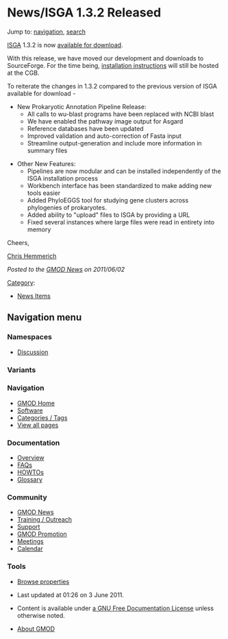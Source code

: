 



<span id="top"></span>




# <span dir="auto">News/ISGA 1.3.2 Released</span>






Jump to: [navigation](#mw-navigation), [search](#p-search)


[ISGA](../ISGA "ISGA") 1.3.2 is now
<a href="https://sourceforge.net/projects/isga/" class="external text"
rel="nofollow">available for download</a>.

With this release, we have moved our development and downloads to
SourceForge. For the time being,
<a href="https://wiki.cgb.indiana.edu/display/brp/isga-install-1.3"
class="external text" rel="nofollow">installation instructions</a> will
still be hosted at the CGB.

To reiterate the changes in 1.3.2 compared to the previous version of
ISGA available for download -

- New Prokaryotic Annotation Pipeline Release:
  - All calls to wu-blast programs have been replaced with NCBI blast
  - We have enabled the pathway image output for Asgard
  - Reference databases have been updated
  - Improved validation and auto-correction of Fasta input
  - Streamline output-generation and include more information in summary
    files

<!-- -->

- Other New Features:
  - Pipelines are now modular and can be installed independently of the
    ISGA installation process
  - Workbench interface has been standardized to make adding new tools
    easier
  - Added PhyloEGGS tool for studying gene clusters across phylogenies
    of prokaryotes.
  - Added ability to "upload" files to ISGA by providing a URL
  - Fixed several instances where large files were read in entirety into
    memory

Cheers,

[Chris Hemmerich](../User%3AChemmeri "User%3AChemmeri")



*Posted to the [GMOD News](../GMOD_News "GMOD News") on 2011/06/02*






[Category](../Special%3ACategories "Special%3ACategories"):

- [News Items](../Category%3ANews_Items "Category%3ANews Items")






## Navigation menu



### Namespaces


- <span id="ca-talk"><a
  href="http://gmod.org/mediawiki/index.php?title=Talk:News/ISGA_1.3.2_Released&amp;action=edit&amp;redlink=1"
  accesskey="t"
  title="Discussion about the content page [t]">Discussion</a></span>


### 

### Variants[](#)








<a href="../Main_Page"
style="background-image: url(../../images/GMOD-cogs.png);"
title="Visit the main page"></a>


### Navigation



- <span id="n-GMOD-Home">[GMOD Home](../Main_Page)</span>
- <span id="n-Software">[Software](../GMOD_Components)</span>
- <span id="n-Categories-.2F-Tags">[Categories /
  Tags](../Categories)</span>
- <span id="n-View-all-pages">[View all
  pages](../Special:AllPages)</span>




### Documentation



- <span id="n-Overview">[Overview](../Overview)</span>
- <span id="n-FAQs">[FAQs](../Category%3AFAQ)</span>
- <span id="n-HOWTOs">[HOWTOs](../Category%3AHOWTO)</span>
- <span id="n-Glossary">[Glossary](../Glossary)</span>




### Community



- <span id="n-GMOD-News">[GMOD News](../GMOD_News)</span>
- <span id="n-Training-.2F-Outreach">[Training /
  Outreach](../Training_and_Outreach)</span>
- <span id="n-Support">[Support](../Support)</span>
- <span id="n-GMOD-Promotion">[GMOD Promotion](../GMOD_Promotion)</span>
- <span id="n-Meetings">[Meetings](../Meetings)</span>
- <span id="n-Calendar">[Calendar](../Calendar)</span>




### Tools

- <span id="t-smwbrowselink"><a href="../Special%3ABrowse/News-2FISGA_1.3.2_Released"
  rel="smw-browse">Browse properties</a></span>



- <span id="footer-info-lastmod">Last updated at 01:26 on 3 June
  2011.</span>
<!-- - <span id="footer-info-viewcount">9,328 page views.</span> -->
- <span id="footer-info-copyright">Content is available under
  <a href="http://www.gnu.org/licenses/fdl-1.3.html" class="external"
  rel="nofollow">a GNU Free Documentation License</a> unless otherwise
  noted.</span>

<!-- -->

- <span id="footer-places-about">[About
  GMOD](../GMOD%3AAbout "GMOD%3AAbout")</span>

<!-- -->





